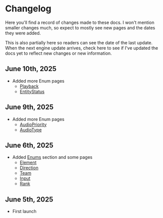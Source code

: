# Changelog

Here you'll find a record of changes made to these docs. I won't mention smaller changes 
much, so expect to mostly see new pages and the dates they were added.

This is also partially here so readers can see the date of the last update. When the 
next engine update arrives, check here to see if I've updated the docs yet to reflect 
new changes or new information.

## June 10th, 2025
* Added more Enum pages
    - [Playback](./onb_overview/enums/playback.md)
    - [EntityStatus](./onb_overview/enums/entitystatus.md)

## June 9th, 2025
* Added more Enum pages
    - [AudioPriority](./onb_overview/enums/audiopriority.md)
    - [AudioType](./onb_overview/enums/audiotype.md)

## June 6th, 2025
* Added [Enums](./onb_overview/enums/index.md) section and some pages
    - [Element](./onb_overview/enums/element.md)
    - [Direction](./onb_overview/enums/direction.md)
    - [Team](./onb_overview/enums/team.md)
    - [Input](./onb_overview/enums/input.md)
    - [Rank](./onb_overview/enums/rank.md)

## June 5th, 2025
* First launch